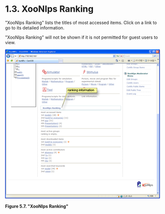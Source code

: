 # 1.3. XooNIps Ranking

"XooNIps Ranking" lists the titles of most accessed items. Click on a link to go to its detailed information.

"XooNIps Ranking" will not be shown if it is not permitted for guest users to view.

![&quot;XooNIps Ranking&quot;](../../.gitbook/assets/xoonips-operate7.png)

**Figure 5.7. "XooNIps Ranking"**

